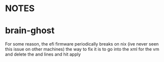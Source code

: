 # NOTES


# brain-ghost
For some reason, the efi firmware periodically breaks on nix (ive never seen this issue on other machines)
the way to fix it is to go into the xml for the vm and delete the <loader> and <nvram> lines and hit apply
